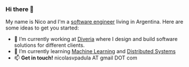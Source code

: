 ### Hi there 👋

My name is Nico and I'm a [software engineer](https://npadula.com) living in Argentina.
Here are some ideas to get you started:

- 🔭 I’m currently working at [Diveria](https://www.diveria.com) where I design and build software solutions for different clients.
- 🌱 I’m currently learning [Machine Learning](https://www.youtube.com/watch?v=0bMe_vCZo30&list=PLLHTzKZzVU9eaEyErdV26ikyolxOsz6mq) and [Distributed Systems](https://www.youtube.com/watch?v=cQP8WApzIQQ&list=PLrw6a1wE39_tb2fErI4-WkMbsvGQk9_UB)
- 📫 **Get in touch!** nicolasvpadula AT gmail DOT com
